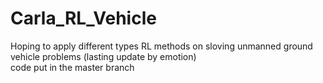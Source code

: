# Carla_RL_Vehicle
Hoping to apply different types RL methods on sloving unmanned ground vehicle problems (lasting update by emotion)  
code put in the master branch
